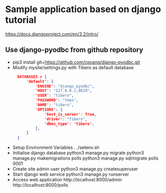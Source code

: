# Sample application based on django tutorial
https://docs.djangoproject.com/en/3.2/intro/

## Use django-pyodbc from github repository
* pip3 install git+https://github.com/cpyang/django-pyodbc.git  
* Modify mysite/settings.py with Tibero as default database  
  ```json
    DATABASES = {  
        'default': {  
            'ENGINE': "django_pyodbc",  
            'HOST': "127.0.0.1,8629",  
            'USER': "tibero",  
            'PASSWORD': "tmax",  
            'NAME': "tibero",  
            'OPTIONS': {  
                'host_is_server': True,  
                'driver': "Tibero",  
                'dbms_type': 'tibero',  
            },  
        }  
    }  
  ```
* Setup Environment Variables
    . ./setenv.sh
* Initialise django database
    python3 manage.py migrate
    python3 manage.py makemigrations polls
    python3 manage.py sqlmigrate polls 0001
* Create site admin user
    python3 manage.py createsuperuser
* Start django web service
    python3 manage.py runserver
* Access web application
    http://localhost:8000/admin  
    http://localhost:8000/polls  
